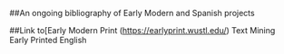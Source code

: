 ##An ongoing bibliography of Early Modern and Spanish projects

##Link to[Early Modern Print (https://earlyprint.wustl.edu/)
Text Mining Early Printed English



